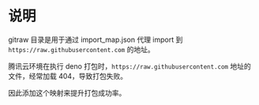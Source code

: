 # 说明

gitraw 目录是用于通过 import_map.json 代理 import 到 `https://raw.githubusercontent.com` 的地址。

腾讯云环境在执行 deno 打包时，`https://raw.githubusercontent.com` 地址的文件，经常加载 404，导致打包失败。

因此添加这个映射来提升打包成功率。
